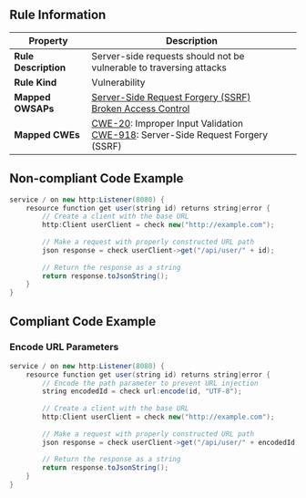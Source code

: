 ## Rule Information

| Property | Description |
|---------|-------------|
| **Rule Description** | Server-side requests should not be vulnerable to traversing attacks |
| **Rule Kind** | Vulnerability |
| **Mapped OWSAPs** | [Server-Side Request Forgery (SSRF)](https://owasp.org/Top10/A10_2021-Server-Side_Request_Forgery_%28SSRF%29/)<br>[Broken Access Control](https://owasp.org/Top10/A10_2021-Server-Side_Request_Forgery_%28SSRF%29/) |
| **Mapped CWEs** | [CWE-20](https://cwe.mitre.org/data/definitions/20.html): Improper Input Validation<br>[CWE-918](https://cwe.mitre.org/data/definitions/918.html): Server-Side Request Forgery (SSRF) |

## Non-compliant Code Example

```java
service / on new http:Listener(8080) {
    resource function get user(string id) returns string|error { 
        // Create a client with the base URL
        http:Client userClient = check new("http://example.com");
        
        // Make a request with properly constructed URL path
        json response = check userClient->get("/api/user/" + id);
        
        // Return the response as a string
        return response.toJsonString();
    }
}
```

## Compliant Code Example

### Encode URL Parameters

```java
service / on new http:Listener(8080) {
    resource function get user(string id) returns string|error {
        // Encode the path parameter to prevent URL injection
        string encodedId = check url:encode(id, "UTF-8");
        
        // Create a client with the base URL
        http:Client userClient = check new("http://example.com");
        
        // Make a request with properly constructed URL path
        json response = check userClient->get("/api/user/" + encodedId);
        
        // Return the response as a string
        return response.toJsonString();
    }
}
```
